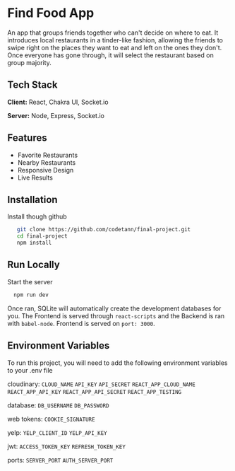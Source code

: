 # Find Food App

An app that groups friends together who can't decide on where to eat. It introduces local restaurants in a tinder-like fashion, allowing the friends to swipe right on the places they want to eat and left on the ones they don't. Once everyone has gone through, it will select the restaurant based on group majority.

## Tech Stack

**Client:** React, Chakra UI, Socket.io

**Server:** Node, Express, Socket.io

## Features

- Favorite Restaurants
- Nearby Restaurants
- Responsive Design
- Live Results

## Installation

Install though github

```bash
   git clone https://github.com/codetann/final-project.git
   cd final-project
   npm install
```

## Run Locally

Start the server

```bash
  npm run dev
```

Once ran, SQLite will automatically create the development databases for you. The Frontend is served through `react-scripts` and
the Backend is ran with `babel-node`. Frontend is served on `port: 3000`.

## Environment Variables

To run this project, you will need to add the following environment variables to your .env file

cloudinary:
`CLOUD_NAME`
`API_KEY`
`API_SECRET`
`REACT_APP_CLOUD_NAME`
`REACT_APP_API_KEY`
`REACT_APP_API_SECRET`
`REACT_APP_TESTING`

database:
`DB_USERNAME`
`DB_PASSWORD`

web tokens:
`COOKIE_SIGNATURE`

yelp:
`YELP_CLIENT_ID`
`YELP_API_KEY`

jwt:
`ACCESS_TOKEN_KEY`
`REFRESH_TOKEN_KEY`

ports:
`SERVER_PORT`
`AUTH_SERVER_PORT`
